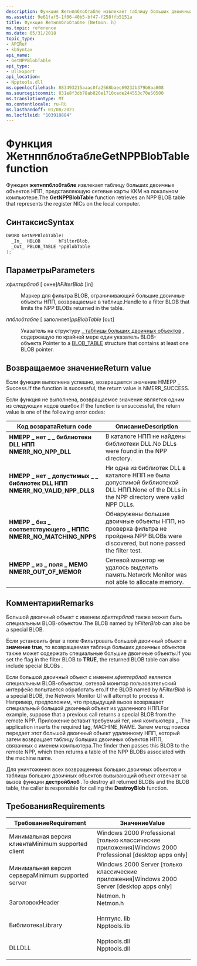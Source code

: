 ```yaml
---
description: Функция Жетнппблобтабле извлекает таблицу больших двоичных объектов НПП, представляющую сетевые карты ККМ на локальном компьютере.
ms.assetid: 9e61faf5-1f06-40b5-bf47-f258ffb5151a
title: Функция Жетнппблобтабле (Netmon. h)
ms.topic: reference
ms.date: 05/31/2018
topic_type:
- APIRef
- kbSyntax
api_name:
- GetNPPBlobTable
api_type:
- DllExport
api_location:
- Npptools.dll
ms.openlocfilehash: 883493215aaac0fa2568baec69232b379b8aa808
ms.sourcegitcommit: 831e8f3db78ab820e1710cede244553c70e50500
ms.translationtype: MT
ms.contentlocale: ru-RU
ms.lasthandoff: 01/08/2021
ms.locfileid: "103910884"
---
```

# <a name="getnppblobtable-function"></a><span data-ttu-id="bf558-103">Функция Жетнппблобтабле</span><span class="sxs-lookup"><span data-stu-id="bf558-103">GetNPPBlobTable function</span></span>

<span data-ttu-id="bf558-104">Функция **жетнппблобтабле** извлекает таблицу больших двоичных объектов НПП, представляющую сетевые карты ККМ на локальном компьютере.</span><span class="sxs-lookup"><span data-stu-id="bf558-104">The **GetNPPBlobTable** function retrieves an NPP BLOB table that represents the register NICs on the local computer.</span></span>

## <a name="syntax"></a><span data-ttu-id="bf558-105">Синтаксис</span><span class="sxs-lookup"><span data-stu-id="bf558-105">Syntax</span></span>


```C++
DWORD GetNPPBlobTable(
  _In_  HBLOB       hFilterBlob,
  _Out_ PBLOB_TABLE *ppBlobTable
);
```



## <a name="parameters"></a><span data-ttu-id="bf558-106">Параметры</span><span class="sxs-lookup"><span data-stu-id="bf558-106">Parameters</span></span>

<dl> <dt>

<span data-ttu-id="bf558-107">*хфилтерблоб* \[ окне\]</span><span class="sxs-lookup"><span data-stu-id="bf558-107">*hFilterBlob* \[in\]</span></span>
</dt> <dd>

<span data-ttu-id="bf558-108">Маркер для фильтра BLOB, ограничивающий большие двоичные объекты НПП, возвращаемые в таблице.</span><span class="sxs-lookup"><span data-stu-id="bf558-108">Handle to a filter BLOB that limits the NPP BLOBs returned in the table.</span></span>

</dd> <dt>

<span data-ttu-id="bf558-109">*ппблобтабле* \[ заполняет\]</span><span class="sxs-lookup"><span data-stu-id="bf558-109">*ppBlobTable* \[out\]</span></span>
</dt> <dd>

<span data-ttu-id="bf558-110">Указатель на структуру [ \_ таблицы больших двоичных объектов](blob-table.md) , содержащую по крайней мере один указатель BLOB-объекта.</span><span class="sxs-lookup"><span data-stu-id="bf558-110">Pointer to a [BLOB\_TABLE](blob-table.md) structure that contains at least one BLOB pointer.</span></span>

</dd> </dl>

## <a name="return-value"></a><span data-ttu-id="bf558-111">Возвращаемое значение</span><span class="sxs-lookup"><span data-stu-id="bf558-111">Return value</span></span>

<span data-ttu-id="bf558-112">Если функция выполнена успешно, возвращается значение НМЕРР \_ Success.</span><span class="sxs-lookup"><span data-stu-id="bf558-112">If the function is successful, the return value is NMERR\_SUCCESS.</span></span>

<span data-ttu-id="bf558-113">Если функция не выполнена, возвращаемое значение является одним из следующих кодов ошибок:</span><span class="sxs-lookup"><span data-stu-id="bf558-113">If the function is unsuccessful, the return value is one of the following error codes:</span></span>



| <span data-ttu-id="bf558-114">Код возврата</span><span class="sxs-lookup"><span data-stu-id="bf558-114">Return code</span></span>                                                                                                | <span data-ttu-id="bf558-115">Описание</span><span class="sxs-lookup"><span data-stu-id="bf558-115">Description</span></span>                                                            |
|------------------------------------------------------------------------------------------------------------|------------------------------------------------------------------------|
| <dl> <span data-ttu-id="bf558-116"><dt>**НМЕРР \_ нет \_ \_ библиотеки DLL НПП**</dt></span><span class="sxs-lookup"><span data-stu-id="bf558-116"><dt>**NMERR\_NO\_NPP\_DLL**</dt></span></span> </dl>         | <span data-ttu-id="bf558-117">В каталоге НПП не найдены библиотеки DLL.</span><span class="sxs-lookup"><span data-stu-id="bf558-117">No DLLs were found in the NPP directory.</span></span><br/>                    |
| <dl> <span data-ttu-id="bf558-118"><dt>**НМЕРР \_ нет \_ допустимых \_ \_ библиотек DLL НПП**</dt></span><span class="sxs-lookup"><span data-stu-id="bf558-118"><dt>**NMERR\_NO\_VALID\_NPP\_DLLS**</dt></span></span> </dl> | <span data-ttu-id="bf558-119">Ни одна из библиотек DLL в каталоге НПП не была допустимой библиотекой DLL НПП.</span><span class="sxs-lookup"><span data-stu-id="bf558-119">None of the DLLs in the NPP directory were valid NPP DLLs.</span></span><br/>  |
| <dl> <span data-ttu-id="bf558-120"><dt>**НМЕРР \_ без \_ соответствующего \_ НППС**</dt></span><span class="sxs-lookup"><span data-stu-id="bf558-120"><dt>**NMERR\_NO\_MATCHING\_NPPS**</dt></span></span> </dl>   | <span data-ttu-id="bf558-121">Обнаружены большие двоичные объекты НПП, но проверка фильтра не пройдена.</span><span class="sxs-lookup"><span data-stu-id="bf558-121">NPP BLOBs were discovered, but none passed the filter test.</span></span><br/> |
| <dl> <span data-ttu-id="bf558-122"><dt>**НМЕРР \_ из \_ поля \_ MEMO**</dt></span><span class="sxs-lookup"><span data-stu-id="bf558-122"><dt>**NMERR\_OUT\_OF\_MEMOR**</dt></span></span> </dl>       | <span data-ttu-id="bf558-123">Сетевой монитор не удалось выделить память.</span><span class="sxs-lookup"><span data-stu-id="bf558-123">Network Monitor was not able to allocate memory.</span></span><br/>            |



 

## <a name="remarks"></a><span data-ttu-id="bf558-124">Комментарии</span><span class="sxs-lookup"><span data-stu-id="bf558-124">Remarks</span></span>

<span data-ttu-id="bf558-125">Большой двоичный объект с именем *хфилтерблоб* также может быть специальным BLOB-объектом.</span><span class="sxs-lookup"><span data-stu-id="bf558-125">The BLOB named by *hFilterBlob* can also be a special BLOB.</span></span>

<span data-ttu-id="bf558-126">Если установить флаг в поле Фильтровать большой двоичный объект в **значение true**, то возвращаемая таблица больших двоичных объектов также может содержать специальные большие двоичные объекты.</span><span class="sxs-lookup"><span data-stu-id="bf558-126">If you set the flag in the filter BLOB to **TRUE**, the returned BLOB table can also include special BLOBs .</span></span>

<span data-ttu-id="bf558-127">Если большой двоичный объект с именем *хфилтерблоб* является специальным BLOB-объектом, сетевой монитор пользовательский интерфейс попытается обработать его.</span><span class="sxs-lookup"><span data-stu-id="bf558-127">If the BLOB named by *hFilterBlob* is a special BLOB, the Network Monitor UI will attempt to process it.</span></span> <span data-ttu-id="bf558-128">Например, предположим, что предыдущий вызов возвращает специальный большой двоичный объект из удаленного НПП.</span><span class="sxs-lookup"><span data-stu-id="bf558-128">For example, suppose that a previous call returns a special BLOB from the remote NPP.</span></span> <span data-ttu-id="bf558-129">Приложение вставит требуемый тег, имя компьютера \_ .</span><span class="sxs-lookup"><span data-stu-id="bf558-129">The application inserts the required tag, MACHINE\_NAME.</span></span> <span data-ttu-id="bf558-130">Затем метод поиска передает этот большой двоичный объект удаленному НПП, который затем возвращает таблицу больших двоичных объектов НПП, связанных с именем компьютера.</span><span class="sxs-lookup"><span data-stu-id="bf558-130">The finder then passes this BLOB to the remote NPP, which then returns a table of the NPP BLOBs associated with the machine name.</span></span>

<span data-ttu-id="bf558-131">Для уничтожения всех возвращенных больших двоичных объектов и таблицы больших двоичных объектов вызывающий объект отвечает за вызов функции **дестройблоб** .</span><span class="sxs-lookup"><span data-stu-id="bf558-131">To destroy all returned BLOBs and the BLOB table, the caller is responsible for calling the **DestroyBlob** function.</span></span>

## <a name="requirements"></a><span data-ttu-id="bf558-132">Требования</span><span class="sxs-lookup"><span data-stu-id="bf558-132">Requirements</span></span>



| <span data-ttu-id="bf558-133">Требование</span><span class="sxs-lookup"><span data-stu-id="bf558-133">Requirement</span></span> | <span data-ttu-id="bf558-134">Значение</span><span class="sxs-lookup"><span data-stu-id="bf558-134">Value</span></span> |
|-------------------------------------|-----------------------------------------------------------------------------------------|
| <span data-ttu-id="bf558-135">Минимальная версия клиента</span><span class="sxs-lookup"><span data-stu-id="bf558-135">Minimum supported client</span></span><br/> | <span data-ttu-id="bf558-136">Windows 2000 Professional \[только классические приложения\]</span><span class="sxs-lookup"><span data-stu-id="bf558-136">Windows 2000 Professional \[desktop apps only\]</span></span><br/>                              |
| <span data-ttu-id="bf558-137">Минимальная версия сервера</span><span class="sxs-lookup"><span data-stu-id="bf558-137">Minimum supported server</span></span><br/> | <span data-ttu-id="bf558-138">Windows 2000 Server \[только классические приложения\]</span><span class="sxs-lookup"><span data-stu-id="bf558-138">Windows 2000 Server \[desktop apps only\]</span></span><br/>                                    |
| <span data-ttu-id="bf558-139">Заголовок</span><span class="sxs-lookup"><span data-stu-id="bf558-139">Header</span></span><br/>                   | <dl> <span data-ttu-id="bf558-140"><dt>Netmon. h</dt></span><span class="sxs-lookup"><span data-stu-id="bf558-140"><dt>Netmon.h</dt></span></span> </dl>     |
| <span data-ttu-id="bf558-141">Библиотека</span><span class="sxs-lookup"><span data-stu-id="bf558-141">Library</span></span><br/>                  | <dl> <span data-ttu-id="bf558-142"><dt>Нпптулс. lib</dt></span><span class="sxs-lookup"><span data-stu-id="bf558-142"><dt>Npptools.lib</dt></span></span> </dl> |
| <span data-ttu-id="bf558-143">DLL</span><span class="sxs-lookup"><span data-stu-id="bf558-143">DLL</span></span><br/>                      | <dl> <span data-ttu-id="bf558-144"><dt>Npptools.dll</dt></span><span class="sxs-lookup"><span data-stu-id="bf558-144"><dt>Npptools.dll</dt></span></span> </dl> |



 

 




